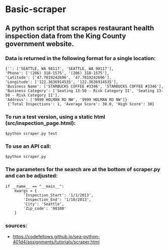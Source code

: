 # Basic-scraper
## A python script that scrapes restaurant health inspection data from the King County government website.
### Data is returned in the following format for a single location:
```
{'': ['SEATTLE, WA 98117', 'SEATTLE, WA 98117'],
'Phone': ['(206) 318-1575', '(206) 318-1575'],
'Latitude': ['47.7019242696', '47.7019242696'],
'Longitude': ['122.3636914535', '122.3636914535'],
'Business Name': ['STARBUCKS COFFEE #3346', 'STARBUCKS COFFEE #3346'],
'Business Category': ['Seating 13-50 - Risk Category II', 'Seating 13-50 - Risk Category II'],
'Address': ['9999 HOLMAN RD NW', '9999 HOLMAN RD NW']} 
 {'Total Inspections': 1, 'Average Score': 30.0, 'High Score': 30} 
 ```
### To run a test version, using a static html (src/inspection_page.html):
```
$python scraper.py test
```
### To use an API call:
```
$python scraper.py
```

### The parameters for the search are at the bottom of scraper.py and can be adjusted:
```
if __name__ == "__main__":
    kwargs = {
        'Inspection_Start': '1/1/2013',
        'Inspection_End': '1/10/2013',
        'City': 'Seattle',
        'Zip_code': '98108'
    }
```
### sources:
* https://codefellows.github.io/sea-python-401d4/assignments/tutorials/scraper.html